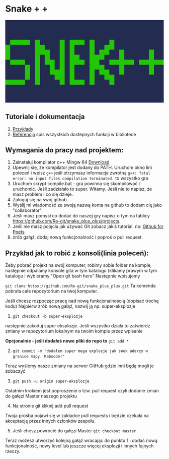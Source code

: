 # Snake + +
![Logo](/assets/images/snekpp.jpg)

## Tutoriale i dokumentacja

1. [Przykłady](https://www.raylib.com/examples.html)
2. [Referencja](https://www.raylib.com/cheatsheet/cheatsheet.html) spis wszystkich dostepnych funkcji w bibliotece

## Wymagania do pracy nad projektem:

1. Zainstaluj kompilator c++ Mingw 64 [Download](https://mingw-w64.org/doku.php/download/win-builds)
2. Upewnij się, że kompilator jest dodany do PATH. Uruchom okno lini poleceń i wpisz `g++` jeśli otrzymasz informacje zwrotną `g++: fatal error: no input files
compilation terminated.` to wszystko gra
3. Uruchom skrypt compile.bat - gra powinna się skompilować i uruchomić. Jeśli zadziałało to super. Witamy. Jeśli nie to napisz, że masz problem i co się dzieje.
4. Zaloguj się na swój github.
5. Wyślij mi wiadomość ze swoją nazwą konta na github to dodam cię jako "collaborator".
6. Jeśli masz pomysł co dodać do naszej gry napisz o tym na tablicy https://github.com/Re-git/snake_plus_plus/projects.
7. Jeśli nie masz pojęcia jak używać Git zobacz jakiś tutorial. np: [Github for Poets](https://www.youtube.com/playlist?list=PLRqwX-V7Uu6ZF9C0YMKuns9sLDzK6zoiV)
8. zrób gałąź, dodaj nową funkcjonalność i poproś o pull request.

## Przykład jak to robić z konsoli(linia poleceń):
Żeby pobrać projekt na swój komputer, robimy sobie folder na kompie, następnie odpalamy konsole gita w tym katalogu (klikamy prawym w tym katalogu i wybieramy "Open git bash here"
Następnie wpisujemy 

`git clone https://github.com/Re-git/snake_plus_plus.git`
Ta komenda pobrała całe repozytorium na twoj komputer.

Jeśli chcesz rozpocząć pracę nad nową funkcjonalnością (dopisać trochę kodu)
Najpierw zrób nową gałąź, nazwij ją np. super-eksplozje
1. `git checkout -b super-eksplozje`

następnie zakoduj super eksplozje. Jeśli wszystko działa to zatwierdź zmiany w repozytorium lokalnym na twoim kompie przez wpisanie

**Opcjonalnie - jeśli dodałeś nowe pliki do repo to** `git add *` 

2. `git commit -m "dodałem super mega explozje jak snek uderzy w granice mapy. Kabooom!"`

Teraz wyślemy nasze zmiany na serwer GitHub gdzie inni będą mogli je zobaczyć

3. `git push -u origin super-eksplozje`

Ostatnim krokiem jest poproszenie o tzw. pull request czyli dodanie zmian do gałęzi Master naszego projektu

4. Na stronie git kliknij add pull request

Twoja prośba pojawi się w zakładce pull requests i będzie czekała na akceptację przez innych członków zespołu.

5. Jeśli chesz powrócić do gałęzi Master `git checkout master`

Teraz możesz utworzyć kolejną gałąź wracając do punktu 1 i dodać nową funkcjonalność, nowy level lub jeszcze więcej eksplozji i innych fajnych rzeczy.
